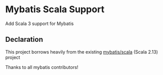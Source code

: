 # Mybatis Scala Support

Add Scala 3 support for Mybatis

## Declaration

This project borrows heavily from the existing [mybatis/scala](https://github.com/mybatis/scala) (Scala 2.13) project

Thanks to all mybatis contributors!
